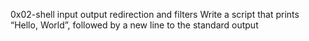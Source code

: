 0x02-shell input output redirection and filters
Write a script that prints “Hello, World”, followed by a new line to the standard output
